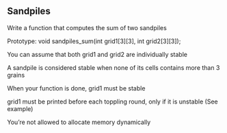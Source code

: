 ## Sandpiles

Write a function that computes the sum of two sandpiles


Prototype: void sandpiles_sum(int grid1[3][3], int grid2[3][3]);

You can assume that both grid1 and grid2 are individually stable

A sandpile is considered stable when none of its cells contains more than 3 grains

When your function is done, grid1 must be stable

grid1 must be printed before each toppling round, only if it is unstable (See example)

You’re not allowed to allocate memory dynamically

